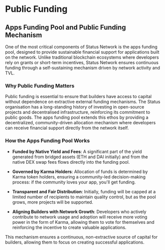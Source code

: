 # Public Funding

## Apps Funding Pool and Public Funding Mechanism

One of the most critical components of Status Network is the apps funding pool, designed to provide sustainable financial support for applications built on the network. Unlike traditional blockchain ecosystems where developers rely on grants or short-term incentives, Status Network ensures continuous funding through a self-sustaining mechanism driven by network activity and TVL.

### Why Public Funding Matters

Public funding is essential to ensure that builders have access to capital without dependence on extractive external funding mechanisms. The Status organisation has a long-standing history of investing in open-source projects and decentralised infrastructure, reinforcing its commitment to public goods. The apps funding pool extends this ethos by providing a decentralized, community-driven allocation mechanism where developers can receive financial support directly from the network itself.

### How the Apps Funding Pool Works

- **Funded by Native Yield and Fees**: A significant part of the yield generated from bridged assets (ETH and DAI initially) and from the native DEX swap fees flows directly into the funding pool.

- **Governed by Karma Holders**: Allocation of funds is determined by Karma token holders, ensuring a community-led decision-making process: if the community loves your app, you'll get funding.

- **Transparent and Fair Distribution**: Initially, funding will be capped at a limited number of recipients to maintain quality control, but as the pool grows, more projects will be supported.

- **Aligning Builders with Network Growth**: Developers who actively contribute to network usage and adoption will receive more voting power in the form of Karma, allowing them to vote for themselves and reinforcing the incentive to create valuable applications.

This mechanism ensures a continuous, non-extractive source of capital for builders, allowing them to focus on creating successful applications.